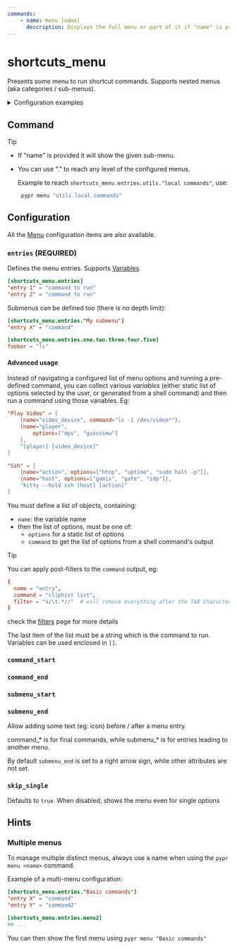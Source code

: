 ```yaml
---
commands:
    - name: menu [name]
      description: Displays the full menu or part of it if "name" is provided
---
```


# shortcuts_menu

Presents some menu to run shortcut commands. Supports nested menus (aka categories / sub-menus).

<details>
   <summary>Configuration examples</summary>

```toml
[shortcuts_menu.entries]

"Open Jira ticket" = 'open-jira-ticket "$(wl-paste)"'
Relayout = "pypr relayout"
"Fetch window" = "pypr fetch_client_menu"
"Hyprland socket" = 'kitty  socat - "UNIX-CONNECT:$XDG_RUNTIME_DIR/hypr/$HYPRLAND_INSTANCE_SIGNATURE/.socket2.sock"'
"Hyprland logs" = 'kitty tail -f $XDG_RUNTIME_DIR/hypr/$HYPRLAND_INSTANCE_SIGNATURE/hyprland.log'

"Serial USB Term" = [
    {name="device", command="ls -1 /dev/ttyUSB*; ls -1 /dev/ttyACM*"},
    {name="speed", options=["115200", "9600", "38400", "115200", "256000", "512000"]},
    "kitty miniterm --raw --eol LF [device] [speed]"
]

"Color picker" = [
    {name="format", options=["hex", "rgb", "hsv", "hsl", "cmyk"]},
    "sleep 0.2; hyprpicker --format [format] | wl-copy" # sleep to let the menu close before the picker opens
]

screenshot = [
    {name="what", options=["output", "window", "region", "active"]},
    "hyprshot -m [what] -o /tmp -f shot_[what].png"
]

annotate = [
    {name="fname", command="ls /tmp/shot_*.png"},
    "satty --filename '[fname]' --output-filename '/tmp/annotated.png'"
]

"Clipboard history" = [
    {name="entry", command="cliphist list", filter="s/\t.*//"},
    "cliphist decode '[entry]' | wl-copy"
]

"Copy password" = [
    {name="what", command="gopass ls --flat"},
    "gopass show -c [what]"
]

"Update/Change password" = [
    {name="what", command="gopass ls --flat"},
    "kitty -- gopass generate -s --strict -t '[what]' && gopass show -c '[what]'"
]
```

</details>


## Command

<CommandList :commands="$frontmatter.commands" />

> [!tip]
> - If "name" is provided it will show the given sub-menu.
> - You can use "." to reach any level of the configured menus.
>
>      Example to reach `shortcuts_menu.entries.utils."local commands"`, use:
>      ```sh
>       pypr menu "utils.local commands"
>      ```

## Configuration

All the [Menu](./Menu) configuration items are also available.

### `entries` (REQUIRED)

Defines the menu entries. Supports [Variables](./Variables)

```toml
[shortcuts_menu.entries]
"entry 1" = "command to run"
"entry 2" = "command to run"
```
Submenus can be defined too (there is no depth limit):

```toml
[shortcuts_menu.entries."My submenu"]
"entry X" = "command"

[shortcuts_menu.entries.one.two.three.four.five]
foobar = "ls"
```

#### Advanced usage

Instead of navigating a configured list of menu options and running a pre-defined command, you can collect various *variables* (either static list of options selected by the user, or generated from a shell command) and then run a command using those variables. Eg:

```toml
"Play Video" = [
    {name="video_device", command="ls -1 /dev/video*"},
    {name="player",
        options=["mpv", "guvcview"]
    },
    "[player] [video_device]"
]

"Ssh" = [
    {name="action", options=["htop", "uptime", "sudo halt -p"]},
    {name="host", options=["gamix", "gate", "idp"]},
    "kitty --hold ssh [host] [action]"
]
```

You must define a list of objects, containing:
- `name`: the variable name
- then the list of options, must be one of:
    - `options` for a static list of options
    - `command` to get the list of options from a shell command's output

> [!tip]
> You can apply post-filters to the `command` output, eg:
> ```toml
> {
>   name = "entry",
>   command = "cliphist list",
>   filter = "s/\t.*//"  # will remove everything after the TAB character
> }
> ```
> check the [filters](./filters) page for more details

The last item of the list must be a string which is the command to run. Variables can be used enclosed in `[]`.

### `command_start`
### `command_end`
### `submenu_start`
### `submenu_end`

Allow adding some text (eg: icon) before / after a menu entry.

command_* is for final commands, while submenu_* is for entries leading to another menu.

By default `submenu_end` is set to a right arrow sign, while other attributes are not set.

### `skip_single`

Defaults to `true`.
When disabled, shows the menu even for single options

## Hints

### Multiple menus

To manage multiple distinct menus, always use a name when using the `pypr menu <name>` command.

Example of a multi-menu configuration:

```toml
[shortcuts_menu.entries."Basic commands"]
"entry X" = "command"
"entry Y" = "command2"

[shortcuts_menu.entries.menu2]
## ...
```

You can then show the first menu using `pypr menu "Basic commands"`
